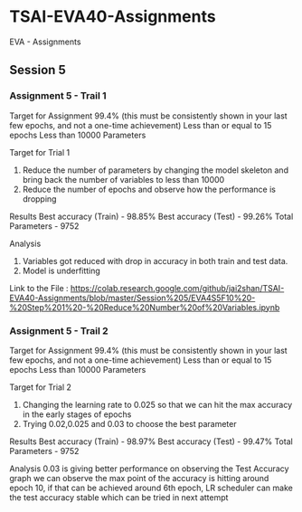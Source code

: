 # TSAI-EVA40-Assignments
EVA - Assignments

## Session 5

### Assignment 5 - Trail 1
Target for Assignment
99.4% (this must be consistently shown in your last few epochs, and not a one-time achievement) Less than or equal to 15 epochs
Less than 10000 Parameters

Target for Trial 1
1) Reduce the number of parameters by changing the model skeleton and bring back the number of variables to less than 10000
2) Reduce the number of epochs and observe how the performance is dropping

Results
Best accuracy (Train) - 98.85%
Best accuracy (Test) - 99.26%
Total Parameters - 9752

Analysis
1) Variables got reduced with drop in accuracy in both train and test data.
2) Model is underfitting

Link to the File : https://colab.research.google.com/github/jai2shan/TSAI-EVA40-Assignments/blob/master/Session%205/EVA4S5F10%20-%20Step%201%20-%20Reduce%20Number%20of%20Variables.ipynb

### Assignment 5 - Trail 2
Target for Assignment
99.4% (this must be consistently shown in your last few epochs, and not a one-time achievement) Less than or equal to 15 epochs
Less than 10000 Parameters

Target for Trial 2
1) Changing the learning rate to 0.025 so that we can hit the max accuracy in the early stages of epochs
2) Trying 0.02,0.025 and 0.03 to choose the best parameter

Results
Best accuracy (Train) - 98.97%
Best accuracy (Test) - 99.47%
Total Parameters - 9752

Analysis
0.03 is giving better performance on observing the Test Accuracy graph we can observe the max point of the accuracy is hitting around epoch 10, if that can be achieved around 6th epoch, LR scheduler can make the test accuracy stable which can be tried in next attempt
